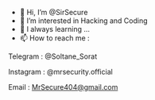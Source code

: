 - 👋 Hi, I’m @SirSecure
- 👀 I’m interested in Hacking and Coding
- 🌱 I always learning ...
- 📫 How to reach me :

Telegram : @Soltane_Sorat

Instagram : @mrsecurity.official

Email : MrSecure404@gmail.com

<!---
SirSecure/SirSecure is a ✨ special ✨ repository because its `README.md` (this file) appears on your GitHub profile.
You can click the Preview link to take a look at your changes.
--->
